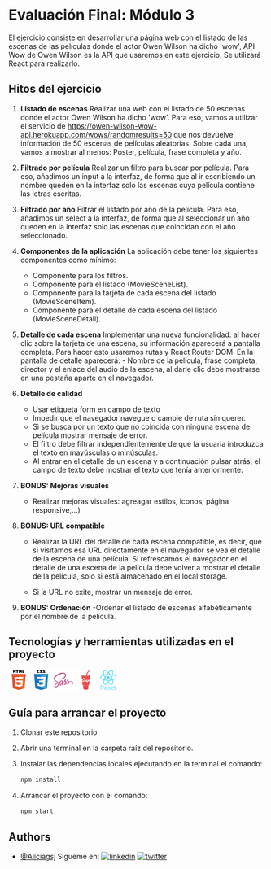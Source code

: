 # Evaluación Final: Módulo 3

El ejercicio consiste en desarrollar una página web con el listado de las escenas de las películas donde el actor Owen Wilson ha dicho 'wow', API Wow de Owen Wilson es la API que usaremos en este ejercicio. Se utilizará React para realizarlo.

## Hitos del ejercicio

1. **Listado de escenas**
   Realizar una web con el listado de 50 escenas donde el actor Owen Wilson ha dicho 'wow'. Para eso, vamos a utilizar el servicio de https://owen-wilson-wow-api.herokuapp.com/wows/randomresults=50 que nos devuelve información de 50 escenas de películas aleatorias. Sobre cada una, vamos a mostrar al menos: Poster, película, frase completa y año.

2. **Filtrado por película**
   Realizar un filtro para buscar por película. Para eso, añadimos un input a la interfaz, de forma que al ir escribiendo un nombre queden en la interfaz solo las escenas cuya película contiene las letras escritas.

3. **Filtrado por año**
   Filtrar el listado por año de la película. Para eso, añadimos un select a la interfaz, de forma que al seleccionar un año queden en la interfaz solo las escenas que coincidan con el año seleccionado.

4. **Componentes de la aplicación**
   La aplicación debe tener los siguientes componentes como mínimo:

   - Componente para los filtros.
   - Componente para el listado (MovieSceneList).
   - Componente para la tarjeta de cada escena del listado (MovieSceneItem).
   - Componente para el detalle de cada escena del listado (MovieSceneDetail).

5. **Detalle de cada escena**
   Implementar una nueva funcionalidad: al hacer clic sobre la tarjeta de una escena, su información aparecerá a pantalla completa. Para hacer esto usaremos rutas y React Router DOM. En la pantalla de detalle aparecerá: - Nombre de la película, frase completa, director y el enlace del audio de la escena, al darle clic debe mostrarse en una pestaña aparte en el navegador.

6. **Detalle de calidad**

   - Usar etiqueta form en campo de texto
   - Impedir que el navegador navegue o cambie de ruta sin querer.
   - Si se busca por un texto que no coincida con ninguna escena de película mostrar mensaje de error.
   - El filtro debe filtrar independientemente de que la usuaria introduzca el texto en mayúsculas o minúsculas.
   - Al entrar en el detalle de un escena y a continuación pulsar atrás, el campo de texto debe mostrar el texto que tenía anteriormente.

7. **BONUS: Mejoras visuales**

   - Realizar mejoras visuales: agreagar estilos, iconos, página responsive,...)

8. **BONUS: URL compatible**

   - Realizar la URL del detalle de cada escena compatible, es decir, que si visitamos esa URL directamente en el navegador se vea el detalle de la escena de una película. Si refrescamos el navegador en el detalle de una escena de la película debe volver a mostrar el detalle de la película, solo si está almacenado en el local storage.

   - Si la URL no exite, mostrar un mensaje de error.

9. **BONUS: Ordenación**
   -Ordenar el listado de escenas alfabéticamente por el nombre de la película.

## Tecnologías y herramientas utilizadas en el proyecto

<p align="left">
<img src="https://raw.githubusercontent.com/devicons/devicon/master/icons/html5/html5-original-wordmark.svg" alt="html5" width="40" height="40"/> </a>
<img src="https://raw.githubusercontent.com/devicons/devicon/master/icons/css3/css3-original-wordmark.svg" alt="css3" width="40" height="40"/> </a> 
<img src="https://raw.githubusercontent.com/devicons/devicon/master/icons/sass/sass-original.svg" alt="sass" width="40" height="40"/> </a> 
<img src="https://raw.githubusercontent.com/devicons/devicon/master/icons/gulp/gulp-plain.svg" alt="gulp" width="40" height="40"/> </a>
<img src="https://raw.githubusercontent.com/devicons/devicon/master/icons/react/react-original-wordmark.svg" alt="react" width="40" height="40"/> </a> 
</p>

## Guía para arrancar el proyecto

1. Clonar este repositorio
2. Abrir una terminal en la carpeta raíz del repositorio.
3. Instalar las dependencias locales ejecutando en la terminal el comando:

   ```bash
   npm install
   ```

4. Arrancar el proyecto con el comando:

   ```bash
   npm start
   ```

## Authors

- [@Aliciagsj](https://www.github.com/Aliciagsj)
  Sígueme en:
  [![linkedin](https://img.shields.io/badge/linkedin-0A66C2?style=for-the-badge&logo=linkedin&logoColor=white)](https://www.linkedin.com/in/alicia-gonz%C3%A1lez-san-juan/)
  [![twitter](https://img.shields.io/badge/twitter-1DA1F2?style=for-the-badge&logo=twitter&logoColor=white)](https://twitter.com/aliciagonsj)
